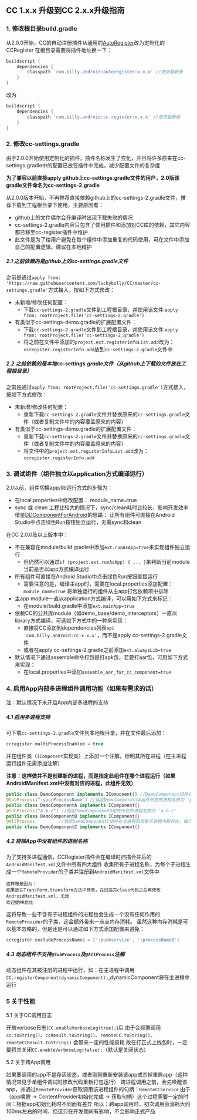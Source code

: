 ## CC 1.x.x 升级到CC 2.x.x升级指南

### 1. 修改根目录build.gradle

从2.0.0开始，CC的自动注册插件从通用的[AutoRegister](https://github.com/luckybilly/AutoRegister)改为定制化的CCRegister
在根目录需要将插件地址换一下：

```groovy
buildscript {
    dependencies {
        classpath 'com.billy.android:autoregister:x.x.x' //使用最新版
    }
}
```
改为
```groovy
buildscript {
    dependencies {
        classpath 'com.billy.android:cc-register:x.x.x' //使用最新版
    }
}
```

### 2. 修改cc-settings.gradle
由于2.0.0开始使用定制化的插件，插件名称发生了变化，并且将许多原来在cc-settings.gradle中的配置已放在插件中完成，减少配置文件的复杂度

__为了兼容以前直接apply github上cc-settings.gradle文件的用户，2.0版该gradle文件命名为cc-settings-2.gradle__

从2.0.0版本开始，不再推荐直接依赖github上的cc-settings-2.gradle文件，推荐下载到工程根目录下使用，主要原因有：

- github上的文件偶尔会在编译时出现下载失败的情况
- cc-settings-2.gradle内容只包含了使用插件和添加对CC库的依赖，其它内容都已移至cc-register插件中维护
- 此文件是为了给用户避免在每个组件中添加重复的代码使用，可在文件中添加自己的配置逻辑，建议在本地维护

##### 2.1 之前依赖的是github上的cc-settings.gradle文件
之前是通过`apply from: 'https://raw.githubusercontent.com/luckybilly/CC/master/cc-settings.gradle'`方式接入，按如下方式修改：

- 未新增/修改任何配置： 
    - 下载`cc-settings-2.gradle`文件到工程根目录，并使用该文件:`apply from: rootProject.file('cc-settings-2.gradle')`
- 有类似于cc-settings-demo.gradle的扩展配置文件： 
    - 下载`cc-settings-2.gradle`文件到工程根目录，并使用该文件:`apply from: rootProject.file('cc-settings-2.gradle')`
    - 将之前在文件中添加的`project.ext.registerInfoList.add`改为：`ccregister.registerInfo.add`放到`cc-settings-2.gradle`文件中
    
##### 2.2 之前依赖的是本地cc-settings.gradle文件（从github上下载的文件放在工程根目录）
之前是通过`apply from: rootProject.file('cc-settings.gradle')`方式接入，按如下方式修改：
- 未新增/修改任何配置： 
    - 重新下载`cc-settings-2.gradle`文件并替换原来的`cc-settings.gradle`文件（或者复制文件中的内容覆盖原来的内容）
- 有类似于cc-settings-demo.gradle的扩展配置文件： 
    - 重新下载`cc-settings-2.gradle`文件并替换原来的`cc-settings.gradle`文件（或者复制文件中的内容覆盖原来的内容）
    - 将文件中的`project.ext.registerInfoList.add`改为：`ccregister.registerInfo.add`
    
### 3. 调试组件（组件独立以application方式编译运行）
2.0以前，组件切换app/lib运行方式的步骤为：
- 在local.properties中修改配置： module_name=true
- sync 或 clean
工程比较大的情况下，sync/clean耗时比较长，影响开发效率
借鉴[DDComponentForAndroid](https://github.com/luojilab/DDComponentForAndroid)的思路：
    让所有组件可直接在Android Studio中点击绿色Run按钮独立运行，无需sync和clean

在CC 2.0.0及以上版本中：
- 不在兼容在module/build.gradle中添加`ext.runAsApp=true`来实现组件独立运行
    - 但仍然可以通过`if (project.ext.runAsApp) { ... }`来判断当前module当前是否以app方式编译运行
- 所有组件可直接在Android Studio中点击绿色Run按钮直接运行
    - 需要注意的是，编译主app时，需要在local.properties添加配置：`module_name=true` 将单独运行的组件从主app打包依赖项中排除
- 主app module一直以application方式编译，可以用如下方式来标记：
    - 在module/build.gradle中添加`ext.mainApp=true`
- 依赖CC的公共库module（如demo_base/demo_interceptors）一直以library方式编译，可选如下方式中的一种来实现：
    - 直接将CC添加到dependencies列表`api 'com.billy.android:cc:x.x.x'`，而不是apply cc-settings-2.gradle文件
    - 或者在apply cc-settings-2.gradle之前添加`ext.alwaysLib=true`
- 默认情况下通过assemble命令打包是打apk包，若要打aar包，可用如下方式来实现：
    - 在local.properties中添加`assemble_aar_for_cc_component=true`
    
### 4. 启用App内部多进程组件调用功能（如果有需求的话）

注：默认情况下未开启App内部多进程的支持
##### 4.1 启用多进程支持
可下载`cc-settings-2.gradle`文件到本地根目录，并在文件最后添加：
```groovy
ccregister.multiProcessEnabled = true
```
并在组件类（`IComponent`实现类）上添加一个注解，标明其所在进程（在主进程运行组件无需添加注解）

__注意：这样做并不是创建新的进程，而是指定此组件在哪个进程运行（如果AndroidManifest.xml中没有对应的进程，此组件无效）__
```java
public class DemoComponent implements IComponent{} //DemoComponent组件在主进程运行
@SubProcess(":yourProcessName") //指定DemoComponentA组件所在的进程名称为 'packageName:yourProcessName'
public class DemoComponentA implements IComponent{}
@SubProcess("a.b.c") //指定DemoComponentB组件所在的进程名称为 'a.b.c'
public class DemoComponentB implements IComponent{}
@AllProcess         //指定DemoComponentC组件在主进程和所有子进程内都存在，每个进程调用进程内部的DemoComponentC组件
public class DemoComponentC implements IComponent{}
```

##### 4.2 排除App中没有组件的进程名称
为了支持多进程通信，CCRegister插件会在编译时扫描合并后的`AndroidManifest.xml`文件中所有四大组件
收集所有子进程名称，为每个子进程生成一个`RemoteProvider`的子类并注册到`AndroidManifest.xml`文件中

    这样做是因为：
    如果放在Transform.transform方法中修改，在扫描完class代码之后再修改AndroidManifest.xml，无效
    欢迎提PR优化
    
这将导致一些不含有子进程组件的进程也会生成一个没有任何作用的`RemoteProvider`的子类，这会额外带来一点点内存消耗。
虽然这种内存消耗是可以基本忽略的，但是还是可以通过如下方式添加配置来避免：
```groovy
ccregister.excludeProcessNames = [':pushservice', ':processNameB']
```
##### 4.3 动态组件不支持`@SubProcess`及`@AllProcess`注解
动态组件在其被注册的进程中运行，如：在主进程中调用`CC.registerComponent(dynamicComponent);`,dynamicComponent将在主进程中运行
    
### 5 关于性能
5.1 关于CC调用日志

开启verbose日志(`CC.enableVerboseLog(true);`)后
由于会频繁调用`cc.toString()`、`ccResult.toString()`、`remoteCC.toString()`、`remoteCCResult.toString()`
会带来一定的性能损耗
故在打正式上线包时，一定要将其关闭`CC.enableVerboseLog(false);`（默认是关闭状态）
    
5.2 关于跨App调用

如果要调用的app不是存活状态，或者刚刚重新安装该app或杀掉重启app（这种情况常见于单组件调试时修改代码重新打包运行）
跨进程调用之前，会先唤醒该app，并通过`RemoteProvider`获取调用该进程组件的句柄：`RemoteCCService`
由于（app唤醒 -> ContentProvider初始化完成 -> 获取句柄）这个过程需要一定的时间：根据app初始化耗时不同而有差异
所以：跨app调用时，初次调用会消耗大约100ms左右的时间，但这只在开发期间有影响，不会影响正式产品
    
    